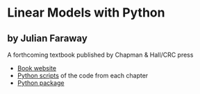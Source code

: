 # Linear Models with Python

## by Julian Faraway

A forthcoming textbook published by Chapman & Hall/CRC press


- [Book website](https://julianfaraway.github.io/LMP/)
- [Python scripts](pyscripts/) of the code from each chapter
- [Python package](https://test.pypi.org/project/faraway/)


